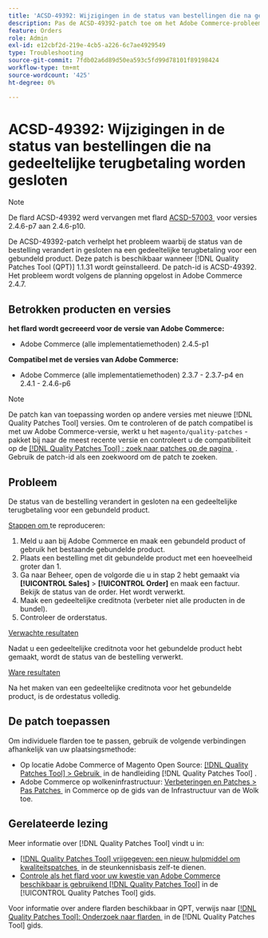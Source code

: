 ```yaml
---
title: 'ACSD-49392: Wijzigingen in de status van bestellingen die na gedeeltelijke terugbetaling worden gesloten'
description: Pas de ACSD-49392-patch toe om het Adobe Commerce-probleem op te lossen waarbij de status van de order verandert in gesloten na een gedeeltelijke terugbetaling voor een gebundeld product.
feature: Orders
role: Admin
exl-id: e12cbf2d-219e-4cb5-a226-6c7ae4929549
type: Troubleshooting
source-git-commit: 7fdb02a6d89d50ea593c5fd99d78101f89198424
workflow-type: tm+mt
source-wordcount: '425'
ht-degree: 0%

---
```


# ACSD-49392: Wijzigingen in de status van bestellingen die na gedeeltelijke terugbetaling worden gesloten

>[!NOTE]
>
>De flard ACSD-49392 werd vervangen met flard [&#x200B; ACSD-57003 &#x200B;](https://experienceleague.adobe.com/nl/docs/commerce-operations/tools/quality-patches-tool/patches-available-in-qpt/v1-1-46/acsd-57003-order-status-changed-to-complete-instead-of-processing) voor versies 2.4.6-p7 aan 2.4.6-p10.

De ACSD-49392-patch verhelpt het probleem waarbij de status van de bestelling verandert in gesloten na een gedeeltelijke terugbetaling voor een gebundeld product. Deze patch is beschikbaar wanneer [!DNL Quality Patches Tool (QPT)] 1.1.31 wordt geïnstalleerd. De patch-id is ACSD-49392. Het probleem wordt volgens de planning opgelost in Adobe Commerce 2.4.7.

## Betrokken producten en versies

**het flard wordt gecreeerd voor de versie van Adobe Commerce:**

* Adobe Commerce (alle implementatiemethoden) 2.4.5-p1

**Compatibel met de versies van Adobe Commerce:**

* Adobe Commerce (alle implementatiemethoden) 2.3.7 - 2.3.7-p4 en 2.4.1 - 2.4.6-p6

>[!NOTE]
>
>De patch kan van toepassing worden op andere versies met nieuwe [!DNL Quality Patches Tool] versies. Om te controleren of de patch compatibel is met uw Adobe Commerce-versie, werkt u het `magento/quality-patches` -pakket bij naar de meest recente versie en controleert u de compatibiliteit op de [[!DNL Quality Patches Tool] : zoek naar patches op de pagina &#x200B;](https://experienceleague.adobe.com/tools/commerce-quality-patches/index.html?lang=nl-NL) . Gebruik de patch-id als een zoekwoord om de patch te zoeken.

## Probleem

De status van de bestelling verandert in gesloten na een gedeeltelijke terugbetaling voor een gebundeld product.

<u> Stappen om </u> te reproduceren:

1. Meld u aan bij Adobe Commerce en maak een gebundeld product of gebruik het bestaande gebundelde product.
1. Plaats een bestelling met dit gebundelde product met een hoeveelheid groter dan 1.
1. Ga naar Beheer, open de volgorde die u in stap 2 hebt gemaakt via **[!UICONTROL Sales]** > **[!UICONTROL Order]** en maak een factuur. Bekijk de status van de order. Het wordt verwerkt.
1. Maak een gedeeltelijke creditnota (verbeter niet alle producten in de bundel).
1. Controleer de orderstatus.

<u> Verwachte resultaten </u>

Nadat u een gedeeltelijke creditnota voor het gebundelde product hebt gemaakt, wordt de status van de bestelling verwerkt.

<u> Ware resultaten </u>

Na het maken van een gedeeltelijke creditnota voor het gebundelde product, is de ordestatus volledig.

## De patch toepassen

Om individuele flarden toe te passen, gebruik de volgende verbindingen afhankelijk van uw plaatsingsmethode:

* Op locatie Adobe Commerce of Magento Open Source: [[!DNL Quality Patches Tool] > Gebruik &#x200B;](/help/tools/quality-patches-tool/usage.md) in de handleiding [!DNL Quality Patches Tool] .
* Adobe Commerce op wolkeninfrastructuur: [&#x200B; Verbeteringen en Patches > Pas Patches &#x200B;](https://experienceleague.adobe.com/docs/commerce-cloud-service/user-guide/develop/upgrade/apply-patches.html?lang=nl-NL) in Commerce op de gids van de Infrastructuur van de Wolk toe.

## Gerelateerde lezing

Meer informatie over [!DNL Quality Patches Tool] vindt u in:

* [[!DNL Quality Patches Tool]  vrijgegeven: een nieuw hulpmiddel om kwaliteitspatches &#x200B;](https://experienceleague.adobe.com/nl/docs/commerce-operations/tools/quality-patches-tool/quality-patches-tool-to-self-serve-quality-patches) in de steunkennisbasis zelf-te dienen.
* [&#x200B; Controle als het flard voor uw kwestie van Adobe Commerce beschikbaar is gebruikend  [!DNL Quality Patches Tool]](/help/tools/quality-patches-tool/patches-available-in-qpt/check-patch-for-magento-issue-with-magento-quality-patches.md) in de [!UICONTROL Quality Patches Tool] gids.


Voor informatie over andere flarden beschikbaar in QPT, verwijs naar [[!DNL Quality Patches Tool]: Onderzoek naar flarden &#x200B;](https://experienceleague.adobe.com/tools/commerce-quality-patches/index.html?lang=nl-NL) in de [!DNL Quality Patches Tool] gids.
